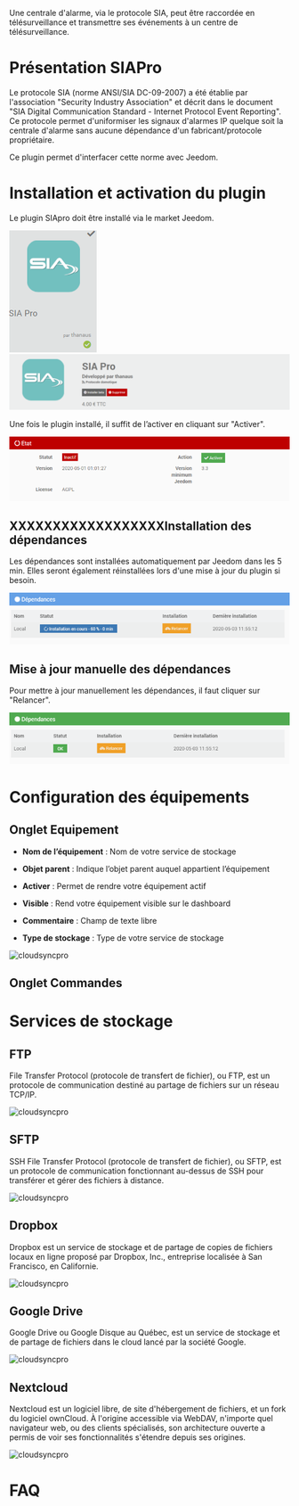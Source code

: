 Une centrale d'alarme, via le protocole SIA, peut être raccordée en télésurveillance et transmettre ses événements à un centre de télésurveillance.

Présentation SIAPro
=========================
Le protocole SIA (norme ANSI/SIA DC-09-2007) a été établie par l'association "Security Industry Association" et décrit dans le document "SIA Digital Communication Standard - Internet Protocol Event Reporting". Ce protocole permet d'uniformiser les signaux d'alarmes IP quelque soit la centrale d'alarme sans aucune dépendance d'un fabricant/protocole propriétaire.

Ce plugin permet d'interfacer cette norme avec Jeedom.

Installation et activation du plugin
====================================

Le plugin SIApro doit être installé via le market Jeedom.

![siapro](../images/c79bc8a975d6c3d2d6b358fecf424364.png) ![siapro](../images/0756e6d2ebb078ad6d6218eb7f877ab8.png)

Une fois le plugin installé, il suffit de l’activer en cliquant sur "Activer".

![siapro](../images/e49685947a96b7b166fb675155eac787.png)

XXXXXXXXXXXXXXXXXXInstallation des dépendances
----------------------------------------------

Les dépendances sont installées automatiquement par Jeedom dans les 5 min. Elles seront également réinstallées lors d'une mise à jour du plugin si besoin.

![cloudsyncpro](../images/ab08acd6c64a40354c8d3ddc80421ab2.png)

Mise à jour manuelle des dépendances
------------------------------------

Pour mettre à jour manuellement les dépendances, il faut cliquer sur "Relancer".

![cloudsyncpro](../images/df83599d06ecebbea359557b5efb4dde.png)

Configuration des équipements
=============================

Onglet Equipement
-----------------

-   **Nom de l’équipement** : Nom de votre service de stockage

-   **Objet parent** : Indique l’objet parent auquel appartient l’équipement

-   **Activer** : Permet de rendre votre équipement actif

-   **Visible** : Rend votre équipement visible sur le dashboard

-   **Commentaire** : Champ de texte libre

-   **Type de stockage** : Type de votre service de stockage

![cloudsyncpro](../images/1b27a7acbb02749f2dc1777ab5ca1686.png)

Onglet Commandes
----------------

Services de stockage
====================

FTP
---

File Transfer Protocol (protocole de transfert de fichier), ou FTP, est un protocole de communication destiné au partage de fichiers sur un réseau TCP/IP.

![cloudsyncpro](../images/79d739a3a0938015f8de7c6aed3fe715.png)

SFTP
----

SSH File Transfer Protocol (protocole de transfert de fichier), ou SFTP, est un protocole de communication fonctionnant au-dessus de SSH pour transférer et gérer des fichiers à distance.

![cloudsyncpro](../images/768ac996ce21cfc8b1c41beddad9f9e4.png)

Dropbox
-------

Dropbox est un service de stockage et de partage de copies de fichiers locaux en ligne proposé par Dropbox, Inc., entreprise localisée à San Francisco, en Californie.

![cloudsyncpro](../images/162caa41f06afcf36200c23318e2bcc6.png)

Google Drive
------------

Google Drive ou Google Disque au Québec, est un service de stockage et de partage de fichiers dans le cloud lancé par la société Google.

![cloudsyncpro](../images/ac2bbda15c853d03741c379cdf497dd0.png)

Nextcloud
---------

Nextcloud est un logiciel libre, de site d'hébergement de fichiers, et un fork du logiciel ownCloud. À l'origine accessible via WebDAV, n'importe quel navigateur web, ou des clients spécialisés, son architecture ouverte a permis de voir ses fonctionnalités s'étendre depuis ses origines.

![cloudsyncpro](../images/1a58b154a37a7ae02101076eb303571c.png)

FAQ
===
